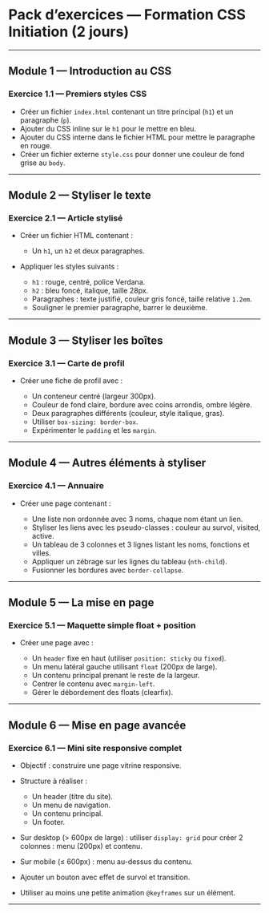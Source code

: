 # Pack d’exercices — Formation CSS Initiation (2 jours)

---

## Module 1 — Introduction au CSS

### Exercice 1.1 — Premiers styles CSS

* Créer un fichier `index.html` contenant un titre principal (`h1`) et un paragraphe (`p`).
* Ajouter du CSS inline sur le `h1` pour le mettre en bleu.
* Ajouter du CSS interne dans le fichier HTML pour mettre le paragraphe en rouge.
* Créer un fichier externe `style.css` pour donner une couleur de fond grise au `body`.

---

## Module 2 — Styliser le texte

### Exercice 2.1 — Article stylisé

* Créer un fichier HTML contenant :

  * Un `h1`, un `h2` et deux paragraphes.
* Appliquer les styles suivants :

  * `h1` : rouge, centré, police Verdana.
  * `h2` : bleu foncé, italique, taille 28px.
  * Paragraphes : texte justifié, couleur gris foncé, taille relative `1.2em`.
  * Souligner le premier paragraphe, barrer le deuxième.

---

## Module 3 — Styliser les boîtes

### Exercice 3.1 — Carte de profil

* Créer une fiche de profil avec :

  * Un conteneur centré (largeur 300px).
  * Couleur de fond claire, bordure avec coins arrondis, ombre légère.
  * Deux paragraphes différents (couleur, style italique, gras).
  * Utiliser `box-sizing: border-box`.
  * Expérimenter le `padding` et les `margin`.

---

## Module 4 — Autres éléments à styliser

### Exercice 4.1 — Annuaire

* Créer une page contenant :

  * Une liste non ordonnée avec 3 noms, chaque nom étant un lien.
  * Styliser les liens avec les pseudo-classes : couleur au survol, visited, active.
  * Un tableau de 3 colonnes et 3 lignes listant les noms, fonctions et villes.
  * Appliquer un zébrage sur les lignes du tableau (`nth-child`).
  * Fusionner les bordures avec `border-collapse`.

---

## Module 5 — La mise en page

### Exercice 5.1 — Maquette simple float + position

* Créer une page avec :

  * Un `header` fixe en haut (utiliser `position: sticky` ou `fixed`).
  * Un menu latéral gauche utilisant `float` (200px de large).
  * Un contenu principal prenant le reste de la largeur.
  * Centrer le contenu avec `margin-left`.
  * Gérer le débordement des floats (clearfix).

---

## Module 6 — Mise en page avancée

### Exercice 6.1 — Mini site responsive complet

* Objectif : construire une page vitrine responsive.
* Structure à réaliser :

  * Un header (titre du site).
  * Un menu de navigation.
  * Un contenu principal.
  * Un footer.
* Sur desktop (> 600px de large) : utiliser `display: grid` pour créer 2 colonnes : menu (200px) et contenu.
* Sur mobile (≤ 600px) : menu au-dessus du contenu.
* Ajouter un bouton avec effet de survol et transition.
* Utiliser au moins une petite animation `@keyframes` sur un élément.

---
